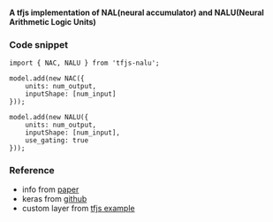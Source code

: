 #### A tfjs implementation of NAL(neural accumulator) and NALU(Neural Arithmetic Logic Units)

### Code snippet
```
import { NAC, NALU } from 'tfjs-nalu';

model.add(new NAC({
    units: num_output,
    inputShape: [num_input]
}));

model.add(new NALU({
    units: num_output,
    inputShape: [num_input],
    use_gating: true
}));
```

### Reference
- info from [paper](https://arxiv.org/pdf/1808.00508.pdf)
- keras from [github](https://github.com/titu1994/keras-neural-alu/)
- custom layer from [tfjs example](https://github.com/tensorflow/tfjs-layers/blob/v0.7.0/src/layers/core.ts)
